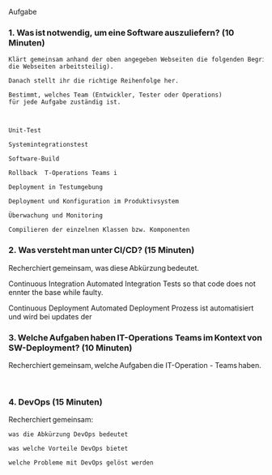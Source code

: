 Aufgabe 

 
### 1. Was ist notwendig, um eine Software auszuliefern? (10 Minuten)  

    Klärt gemeinsam anhand der oben angegeben Webseiten die folgenden Begriffe (lest die Webseiten arbeitsteilig).  

    Danach stellt ihr die richtige Reihenfolge her.  

    Bestimmt, welches Team (Entwickler, Tester oder Operations) für jede Aufgabe zuständig ist.  

 

    Unit-Test  

    Systemintegrationstest  

    Software-Build  

    Rollback  T-Operations Teams i

    Deployment in Testumgebung  

    Deployment und Konfiguration im Produktivsystem  

    Überwachung und Monitoring  

    Compilieren der einzelnen Klassen bzw. Komponenten  

 

### 2. Was versteht man unter CI/CD? (15 Minuten)  

Recherchiert gemeinsam, was diese Abkürzung bedeutet.  

Continuous Integration
    Automated Integration Tests so that code does not ennter the base while faulty.


Continuous Deployment
    Automated Deployment Prozess ist automatisiert und wird bei updates der

 

### 3. Welche Aufgaben haben IT-Operations Teams im Kontext von SW-Deployment? (10 Minuten)  

Recherchiert gemeinsam, welche Aufgaben die IT-Operation - Teams haben. 

  

### 4. DevOps (15 Minuten)  

 

Recherchiert gemeinsam:  

    was die Abkürzung DevOps bedeutet  

    was welche Vorteile DevOps bietet  

    welche Probleme mit DevOps gelöst werden  
